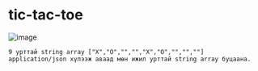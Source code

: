 # tic-tac-toe

![image](https://user-images.githubusercontent.com/6282667/133952829-4c3caf33-9962-4f97-977d-46198e1378a0.png)

```
9 урттай string array ["X","O","","","X","O","","",""]  application/json хүлээж аваад мөн ижил урттай string array буцаана.
```
